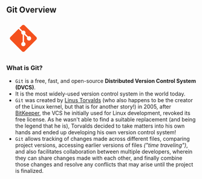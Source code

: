 ## Git Overview
<svg xmlns="http://www.w3.org/2000/svg" x="0px" y="0px" width="90" height="90" viewBox="0 0 48 48">
    <path 
        fill="#F4511E" 
        d="M42.2,22.1L25.9,5.8C25.4,5.3,24.7,5,24,5c0,0,0,0,0,0c-0.7,0-1.4,0.3-1.9,0.8l-3.5,3.5l4.1,4.1c0.4-0.2,0.8-0.3,1.3-0.3c1.7,0,3,1.3,3,3c0,0.5-0.1,0.9-0.3,1.3l4,4c0.4-0.2,0.8-0.3,1.3-0.3c1.7,0,3,1.3,3,3s-1.3,3-3,3c-1.7,0-3-1.3-3-3c0-0.5,0.1-0.9,0.3-1.3l-4-4c-0.1,0-0.2,0.1-0.3,0.1v10.4c1.2,0.4,2,1.5,2,2.8c0,1.7-1.3,3-3,3s-3-1.3-3-3c0-1.3,0.8-2.4,2-2.8V18.8c-1.2-0.4-2-1.5-2-2.8c0-0.5,0.1-0.9,0.3-1.3l-4.1-4.1L5.8,22.1C5.3,22.6,5,23.3,5,24c0,0.7,0.3,1.4,0.8,1.9l16.3,16.3c0,0,0,0,0,0c0.5,0.5,1.2,0.8,1.9,0.8s1.4-0.3,1.9-0.8l16.3-16.3c0.5-0.5,0.8-1.2,0.8-1.9C43,23.3,42.7,22.6,42.2,22.1z">
    </path>
</svg>

### What is Git?
- `Git` is a free, fast, and open-source **Distributed Version Control System (DVCS)**.
- It is the most widely-used version control system in the world today.
- `Git` was created by [Linus Torvalds](https://en.wikipedia.org/wiki/Linus_Torvalds) (who also happens to be the creator of the Linux kernel, but that is for another story!) in 2005, after [BitKeeper](https://www.bitkeeper.org/), the VCS he initially used for Linux development, revoked its free license. As he wasn't able to find a suitable replacement (and being the legend that he is), Torvalds decided to take matters into his own hands and ended up developing his own version control system!
- `Git` allows tracking of changes made across different files, comparing project versions, accessing earlier versions of files *("time traveling")*, and also facilitates collaboration between multiple developers, wherein they can share changes made with each other, and finally combine those changes and resolve any conflicts that may arise until the project is finalized.